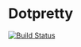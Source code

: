 # Dotpretty

[![Build Status](https://travis-ci.org/ericmeyer/dotpretty.svg?branch=master)](https://travis-ci.org/ericmeyer/dotpretty)
